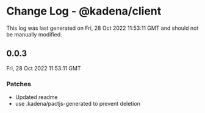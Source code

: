 # Change Log - @kadena/client

This log was last generated on Fri, 28 Oct 2022 11:53:11 GMT and should not be manually modified.

## 0.0.3
Fri, 28 Oct 2022 11:53:11 GMT

### Patches

- Updated readme
- use .kadena/pactjs-generated to prevent deletion

